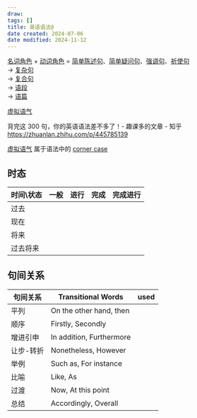```yaml
---
draw:
tags: []
title: 英语语法@
date created: 2024-07-06
date modified: 2024-11-12
---
```


[名词角色](名词角色) + [动词角色](动词角色) = [简单陈述句](简单陈述句)、[简单疑问句](简单疑问句)、[强调句](强调句)、[祈使句](祈使句)  
-> [复杂句](复杂句)  
-> [复合句](复合句)  
-> [语段](语段)  
-> [语篇](语篇)

[虚拟语气](虚拟语气.md)

背完这 300 句，你的英语语法差不多了！- 趣课多的文章 - 知乎  
https://zhuanlan.zhihu.com/p/445785139

[虚拟语气](虚拟语气.md) 属于语法中的 [corner case](corner%20case.md)

## 时态

| 时间\状态 | 一般 | 进行 | 完成 | 完成进行 |
|-----------|------|------|------|----------|
| 过去 | | | | |
| 现在 | | | | |
| 将来 | | | | |
| 过去将来 | | | | |

## 句间关系

| 句间关系  | Transitional Words       |  used |
| ----- | ------------------------ | ----- |
| 平列    | On the other hand, then  |       |
| 顺序    | Firstly, Secondly        |       |
| 增进引申  | In addition, Furthermore |       |
| 让步-转折 | Nonetheless, However     |       |
| 举例    | Such as, For instance    |       |
| 比喻    | Like, As                 |       |
| 过渡    | Now, At this point       |       |
| 总结    | Accordingly, Overall     |       |
